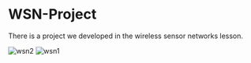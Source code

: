 # WSN-Project
There is a project we developed in the wireless sensor networks lesson.

![wsn2](https://github.com/yunusberdibekk/WSN-Project/assets/82677821/859dcbde-d8e6-44b9-9ae2-37e999f824ee)
![wsn1](https://github.com/yunusberdibekk/WSN-Project/assets/82677821/e052c931-70a1-443a-92cc-7f20b820c87e)
